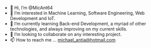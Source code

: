 - 👋 Hi, I’m @MicAnt64
- 👀 I’m interested in Machine Learning, Software Engineering, Web Development and IoT.
- 🌱 I’m currently learning Back-end Development, a myriad of other technologies, and always improving on my current skills. 
- 💞️ I’m looking to collaborate on any interesting project.
- 📫 How to reach me ... michael_antia@hotmail.com

<!---
MicAnt64/MicAnt64 is a ✨ special ✨ repository because its `README.md` (this file) appears on your GitHub profile.
You can click the Preview link to take a look at your changes.
--->
